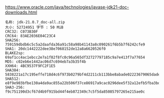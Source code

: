 https://www.oracle.com/java/technologies/javase-jdk21-doc-downloads.html


    名称: jdk-21.0.7_doc-all.zip
    大小: 52724951 字节 : 50 MiB
    CRC32: C073B30F
    CRC64: 83AE2036E04C23C4
    SHA256: 759159dbdb6c5c5a2daafda36a91c58a98b41143a8c090261f6b5b7f6242cfe9
    SHA1: 20dc1442222dee38e7068152de12a8a6620526f0
    BLAKE2sp: 69af1cc4ac1ebcc2e7a1f82f8fc0c96a565df32727797185c9a7e413f7a77654
    MD5: c02eb6e1442ac06d7c694eb7a3b35f4b
    XXH64: 4BC9537F9FC2F1E5
    SHA384: 5838221a17c195effe718d4c6f973b0279bf4d2211cb113bbe8abade02223679065dade2fdb3c3bc60868d92c8f03c70
    SHA512: e8f9e903bfbe130a4da9ac855a22b506f37ce86917a9cac0296dee5f32a12efb5fba3bd9746943bf637bb0975afe33b819a4eade7e2d4fc0f3833e89769695f6
    SHA3-256: f9c751190d3cf67d4b9f915bd44f4eb872349c7c5f5da85085797265e215ae0c







